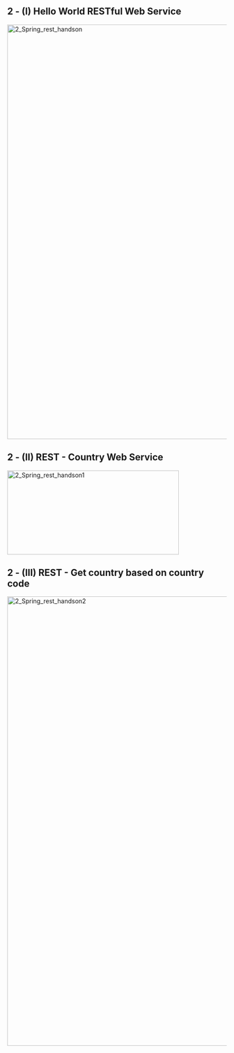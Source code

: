 ## 2 - (I) Hello World RESTful Web Service
<img width="1919" height="951" alt="2_Spring_rest_handson" src="https://github.com/user-attachments/assets/7c068fa6-caec-4424-8fad-a55294889dc5" />

## 2 - (II) REST - Country Web Service
<img width="394" height="193" alt="2_Spring_rest_handson1" src="https://github.com/user-attachments/assets/34628bce-ccc8-43d0-91d5-18c7858c1458" />

## 2 - (III) REST - Get country based on country code
<img width="1918" height="1031" alt="2_Spring_rest_handson2" src="https://github.com/user-attachments/assets/659b8a40-1ab9-47b2-a497-085d9d750ac2" />
